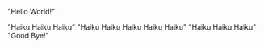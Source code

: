 "Hello World!"






"Haiku Haiku Haiku"
"Haiku Haiku Haiku Haiku Haiku"
"Haiku Haiku Haiku"
"Good Bye!"